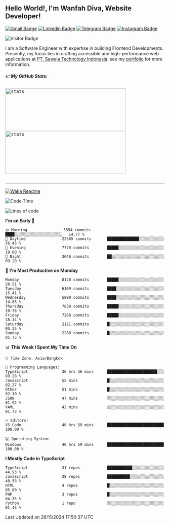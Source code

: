 ## Hello World!, I'm Wanfah Diva, Website Developer!

[![Gmail Badge](https://img.shields.io/badge/-Gmail-white?style=plastic&logo=Gmail&link=mailto:aditputrafirmansyah@gmail.com)](mailto:wanfahdivaa@gmail.com)
[![Linkedin Badge](https://img.shields.io/badge/-LinkedIn-blue?style=plastic&logo=Linkedin&link=https://www.linkedin.com/in/aditputrafirmansyah/)](https://www.linkedin.com/in/wanfahdiva/)
[![Telegram Badge](https://img.shields.io/badge/-Telegram-blue?style=plastic&logo=telegram&link=https://t.me/Adithya_13)](https://t.me/wanfahdiva)
[![Instagram Badge](https://img.shields.io/badge/-Instagram-white?style=plastic&logo=instagram&link=https://www.instagram.com/adithya_firmansyahputra/)](https://www.instagram.com/wnfhdva/)

![Visitor Badge](https://visitor-badge.laobi.icu/badge?page_id=wanfahdiva.wanfahdiva)

<p>
I am a Software Engineer with expertise in building Frontend Developments.
Presently, my focus lies in crafting accessible and high-performance web applications at  <a href="https://sawala/tech" target="_blank">PT. Sawala Technology Indonesia</a>. see my <a href="http://wanfahdiva-com.vercel.app/" target="_blank">portfolio</a> for more information.
</p>

<h5 align="left">
  
📈 **My GitHub Stats:**

</h5>

<div align="left">
<kbd>
    <img height="135em" width="380em" alt="stats" src="https://github-readme-streak-stats.herokuapp.com?user=wanfahdiva&theme=tokyonight_duo&hide_border=true&dates=27DDC9" />
</kbd>
<kbd>
    <img height="135em" width="380em" alt="stats" src="https://github-readme-activity-graph.vercel.app/graph?username=wanfahdiva&theme=react&hide_title=true"></kbd>
</div>

<br />

---

[![Waka Readme](https://github.com/wanfahdiva/wanfahdiva/actions/workflows/waka.yml/badge.svg)](https://github.com/wanfahdiva/wanfahdiva/actions/workflows/waka.yml)

<!--START_SECTION:waka-->
![Code Time](http://img.shields.io/badge/Code%20Time-1%2C481%20hrs%201%20min-blue)

![Lines of code](https://img.shields.io/badge/From%20Hello%20World%20I%27ve%20Written-21.3%20million%20lines%20of%20code-blue)

**I'm an Early 🐤** 

```text
🌞 Morning                5854 commits        ████░░░░░░░░░░░░░░░░░░░░░   14.77 % 
🌆 Daytime                22365 commits       ██████████████░░░░░░░░░░░   56.43 % 
🌃 Evening                7770 commits        █████░░░░░░░░░░░░░░░░░░░░   19.60 % 
🌙 Night                  3646 commits        ██░░░░░░░░░░░░░░░░░░░░░░░   09.20 % 
```
📅 **I'm Most Productive on Monday** 

```text
Monday                   8128 commits        █████░░░░░░░░░░░░░░░░░░░░   20.51 % 
Tuesday                  6109 commits        ████░░░░░░░░░░░░░░░░░░░░░   15.41 % 
Wednesday                5890 commits        ████░░░░░░░░░░░░░░░░░░░░░   14.86 % 
Thursday                 7839 commits        █████░░░░░░░░░░░░░░░░░░░░   19.78 % 
Friday                   7268 commits        █████░░░░░░░░░░░░░░░░░░░░   18.34 % 
Saturday                 2121 commits        █░░░░░░░░░░░░░░░░░░░░░░░░   05.35 % 
Sunday                   2280 commits        █░░░░░░░░░░░░░░░░░░░░░░░░   05.75 % 
```


📊 **This Week I Spent My Time On** 

```text
🕑︎ Time Zone: Asia/Bangkok

💬 Programming Languages: 
TypeScript               36 hrs 36 mins      ██████████████████████░░░   89.28 % 
JavaScript               55 mins             █░░░░░░░░░░░░░░░░░░░░░░░░   02.27 % 
Other                    51 mins             █░░░░░░░░░░░░░░░░░░░░░░░░   02.10 % 
JSON                     47 mins             ░░░░░░░░░░░░░░░░░░░░░░░░░   01.92 % 
YAML                     42 mins             ░░░░░░░░░░░░░░░░░░░░░░░░░   01.73 % 

🔥 Editors: 
VS Code                  40 hrs 59 mins      █████████████████████████   100.00 % 

💻 Operating System: 
Windows                  40 hrs 59 mins      █████████████████████████   100.00 % 
```

**I Mostly Code in TypeScript** 

```text
TypeScript               31 repos            ███████████░░░░░░░░░░░░░░   44.93 % 
JavaScript               28 repos            ██████████░░░░░░░░░░░░░░░   40.58 % 
HTML                     4 repos             █░░░░░░░░░░░░░░░░░░░░░░░░   05.80 % 
PHP                      3 repos             █░░░░░░░░░░░░░░░░░░░░░░░░   04.35 % 
Python                   1 repo              ░░░░░░░░░░░░░░░░░░░░░░░░░   01.45 % 
```




 Last Updated on 26/11/2024 17:50:37 UTC
<!--END_SECTION:waka-->
